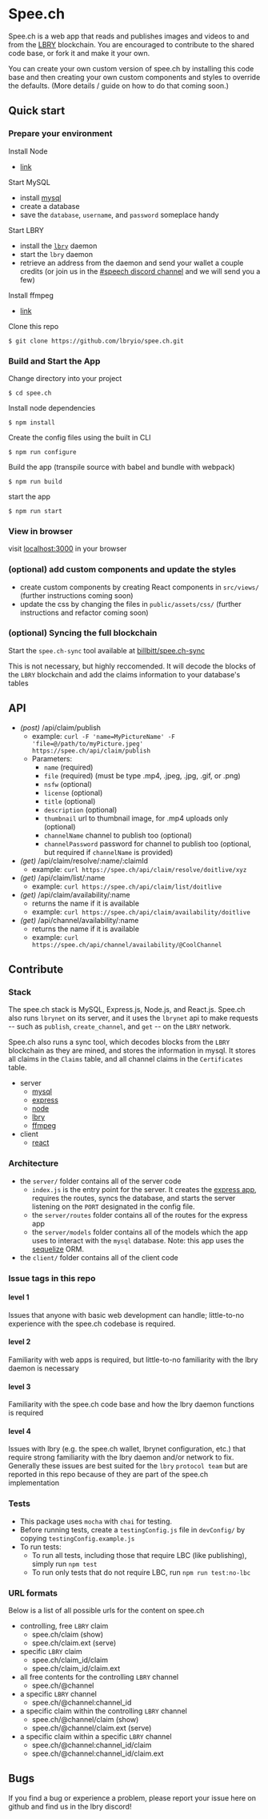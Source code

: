 # Spee.ch
Spee.ch is a web app that reads and publishes images and videos to and from the [LBRY](https://lbry.io/) blockchain.  You are encouraged to contribute to the shared code base, or fork it and make it your own.

You can create your own custom version of spee.ch by installing this code base and then creating your own custom components and styles to override the defaults.  (More details / guide on how to do that coming soon.)

## Quick start

### Prepare your environment
Install Node
  * [link](https://nodejs.org)

Start MySQL
  * install [mysql](https://dev.mysql.com/doc/refman/8.0/en/installing.html)
  * create a database
  * save the `database`, `username`, and `password` someplace handy
  
Start LBRY
  * install the [`lbry`](https://github.com/lbryio/lbry) daemon
  * start the `lbry` daemon
  * retrieve an address from the daemon and send your wallet a couple credits (or join us in the [#speech discord channel](https://discord.gg/YjYbwhS) and we will send you a few)
  
Install ffmpeg
  * [link](https://www.ffmpeg.org/download.html)
  
Clone this repo
```
$ git clone https://github.com/lbryio/spee.ch.git
```

### Build and Start the App

Change directory into your project
```
$ cd spee.ch
```

Install node dependencies
```
$ npm install
```

Create the config files using the built in CLI
```
$ npm run configure
```

Build the app
(transpile source with babel and bundle with webpack)
```
$ npm run build
```

start the app
```
$ npm run start
```

### View in browser
visit [localhost:3000](http://localhost:3000) in your browser

### (optional) add custom components and update the styles

  * create custom components by creating React components in `src/views/` (further instructions coming soon)
  * update the css by changing the files in `public/assets/css/` (further instructions and refactor coming soon) 

### (optional) Syncing the full blockchain
Start the `spee.ch-sync` tool available at [billbitt/spee.ch-sync](https://github.com/billbitt/spee.ch-sync)

This is not necessary, but highly reccomended.  It will decode the blocks of the `LBRY` blockchain and add the claims information to your database's tables

## API
* _(post)_ /api/claim/publish
  * example: `curl -F 'name=MyPictureName' -F 'file=@/path/to/myPicture.jpeg' https://spee.ch/api/claim/publish`
  * Parameters:
    * `name` (required)
    * `file` (required) (must be type .mp4, .jpeg, .jpg, .gif, or .png)
    * `nsfw` (optional)
    * `license` (optional)
    * `title` (optional)
    * `description` (optional)
    * `thumbnail` url to thumbnail image, for .mp4 uploads only (optional)
    * `channelName` channel to publish too (optional)
    * `channelPassword` password for channel to publish too (optional, but required if `channelName` is provided)
* _(get)_ /api/claim/resolve/:name/:claimId
  * example: `curl https://spee.ch/api/claim/resolve/doitlive/xyz`
* _(get)_ /api/claim/list/:name
  * example: `curl https://spee.ch/api/claim/list/doitlive`
* _(get)_ /api/claim/availability/:name
  * returns the name if it is available
  * example: `curl https://spee.ch/api/claim/availability/doitlive`
* _(get)_ /api/channel/availability/:name
  * returns the name if it is available
  * example: `curl https://spee.ch/api/channel/availability/@CoolChannel`

## Contribute

### Stack
The spee.ch stack is MySQL, Express.js, Node.js, and React.js.  Spee.ch also runs `lbrynet` on its server, and it uses the `lbrynet` api to make requests -- such as `publish`, `create_channel`, and `get` -- on the `LBRY` network.
  
Spee.ch also runs a sync tool, which decodes blocks from the `LBRY` blockchain as they are mined, and stores the information in mysql.  It stores all claims in the `Claims` table, and all channel claims in the `Certificates` table.

* server
  * [mysql](https://www.mysql.com/)
  * [express](https://www.npmjs.com/package/express) 
  * [node](https://nodejs.org/)
  * [lbry](https://github.com/lbryio/lbry)
  * [ffmpeg](https://www.ffmpeg.org/)
* client
  * [react](https://reactjs.org/)
 
 
### Architecture 
* the `server/` folder contains all of the server code
  * `index.js` is the entry point for the server.  It creates the [express app](https://expressjs.com/), requires the routes, syncs the database, and starts the server listening on the `PORT` designated in the config file.
  * the `server/routes` folder contains all of the routes for the express app
  * the `server/models` folder contains all of the models which the app uses to interact with the `mysql` database.  Note: this app uses the [sequelize](http://docs.sequelizejs.com/) ORM.
* the `client/` folder contains all of the client code
 
### Issue tags in this repo
#### level 1
Issues that anyone with basic web development can handle; little-to-no experience with the spee.ch codebase is required.

#### level 2 
Familiarity with web apps is required, but little-to-no familiarity with the lbry daemon is necessary

#### level 3
Familiarity with the spee.ch code base and how the lbry daemon functions is required

#### level 4
Issues with lbry (e.g. the spee.ch wallet, lbrynet configuration, etc.) that require strong familiarity with the lbry daemon and/or network to fix. Generally these issues are best suited for the `lbry` `protocol team` but are reported in this repo because of they are part of the spee.ch implementation

### Tests
* This package uses `mocha` with `chai` for testing.
* Before running tests, create a `testingConfig.js` file in `devConfig/` by copying `testingConfig.example.js`   
* To run tests:
  *  To run all tests, including those that require LBC (like publishing), simply run `npm test`
  *  To run only tests that do not require LBC, run `npm run test:no-lbc`

### URL formats
Below is a list of all possible urls for the content on spee.ch
* controlling, free `LBRY` claim
  * spee.ch/claim (show)
  * spee.ch/claim.ext (serve)
* specific `LBRY` claim
  * spee.ch/claim_id/claim
  * spee.ch/claim_id/claim.ext
* all free contents for the controlling `LBRY` channel
  * spee.ch/@channel
* a specific `LBRY` channel
  * spee.ch/@channel:channel_id
* a specific claim within the controlling `LBRY` channel
  * spee.ch/@channel/claim (show)
  * spee.ch/@channel/claim.ext (serve)
* a specific claim within a specific `LBRY` channel
  * spee.ch/@channel:channel_id/claim
  * spee.ch/@channel:channel_id/claim.ext
  
## Bugs
If you find a bug or experience a problem, please report your issue here on github and find us in the lbry discord!
